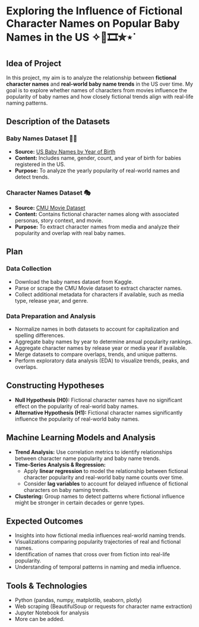 # Exploring the Influence of Fictional Character Names on Popular Baby Names in the US ✧🎥🎞️✮⋆˙

## Idea of Project
In this project, my aim is to analyze the relationship between **fictional character names** and **real-world baby name trends** in the US over time. My goal is to explore whether names of characters from movies influence the popularity of baby names and how closely fictional trends align with real-life naming patterns.

## Description of the Datasets

### Baby Names Dataset 👶🍼
- **Source:** [US Baby Names by Year of Birth](https://www.kaggle.com/datasets/thedevastator/us-baby-names-by-year-of-birth)  
- **Content:** Includes name, gender, count, and year of birth for babies registered in the US.  
- **Purpose:** To analyze the yearly popularity of real-world names and detect trends.

### Character Names Dataset 🎭
- **Source:** [CMU Movie Dataset](https://www.cs.cmu.edu/~ark/personas/)  
- **Content:** Contains fictional character names along with associated personas, story context, and movie.  
- **Purpose:** To extract character names from media and analyze their popularity and overlap with real baby names.

## Plan

### Data Collection
- Download the baby names dataset from Kaggle.  
- Parse or scrape the CMU Movie dataset to extract character names.  
- Collect additional metadata for characters if available, such as media type, release year, and genre.

### Data Preparation and Analysis
- Normalize names in both datasets to account for capitalization and spelling differences.  
- Aggregate baby names by year to determine annual popularity rankings.  
- Aggregate character names by release year or media year if available.  
- Merge datasets to compare overlaps, trends, and unique patterns.  
- Perform exploratory data analysis (EDA) to visualize trends, peaks, and overlaps.

## Constructing Hypotheses
- **Null Hypothesis (H0):** Fictional character names have no significant effect on the popularity of real-world baby names.  
- **Alternative Hypothesis (H1):** Fictional character names significantly influence the popularity of real-world baby names.

## Machine Learning Models and Analysis
- **Trend Analysis:** Use correlation metrics to identify relationships between character name popularity and baby name trends.  
- **Time-Series Analysis & Regression:**  
  - Apply **linear regression** to model the relationship between fictional character popularity and real-world baby name counts over time.   
  - Consider **lag variables** to account for delayed influence of fictional characters on baby naming trends.  
- **Clustering:** Group names to detect patterns where fictional influence might be stronger in certain decades or genre types.  

## Expected Outcomes
- Insights into how fictional media influences real-world naming trends.  
- Visualizations comparing popularity trajectories of real and fictional names.  
- Identification of names that cross over from fiction into real-life popularity.  
- Understanding of temporal patterns in naming and media influence.

## Tools & Technologies
- Python (pandas, numpy, matplotlib, seaborn, plotly)  
- Web scraping (BeautifulSoup or requests for character name extraction)  
- Jupyter Notebook for analysis
- More can be added. 
